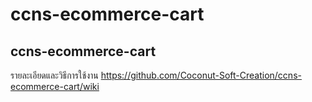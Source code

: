 # ccns-ecommerce-cart
ccns-ecommerce-cart
----------
รายละเอียดและวิธีการใช้งาน https://github.com/Coconut-Soft-Creation/ccns-ecommerce-cart/wiki
